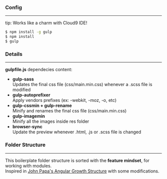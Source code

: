 ### Config
-----

tip: Works like a charm with Cloud9 IDE!

```bash
$ npm install -g gulp
$ npm install
$ gulp
```  

### Details
-----

**gulpfile.js** dependecies content:

- **gulp-sass**  
    Updates the final css file (css/main.min.css) whenever a .scss file is modified
- **gulp-autoprefixer**  
    Apply vendors prefixes (ex: -webkit, -moz, -o, etc)
- **gulp-cssmin + gulp-rename**  
    Minify and renames the final css file (css/main.min.css)
- **gulp-imagemin**  
    Minify all the images inside res folder
- **browser-sync**  
    Update the preview whenever .html, .js or .scss file is changed

### Folder Structure
-----

This boilerplate folder structure is sorted with the **feature mindset**, for working with modules.  
Inspired in [John Papa's Angular Growth Structure](https://johnpapa.net/angular-growth-structure/) with some modifications.